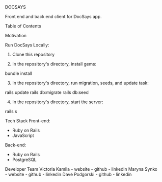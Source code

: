 DOCSAYS

Front end and back end client for DocSays app.

Table of Contents

Motivation

Run DocSays Locally:
1. Clone this repository

2. In the repository's directory, install gems: 

  bundle install
	
3. In the repository's directory, run migration, seeds, and update task:

  rails update
  rails db:migrate
  rails db:seed
	
4. In the repository's directory, start the server:

  rails s

Tech Stack
Front-end:
- Ruby on Rails
- JavaScript

Back-end:
- Ruby on Rails
- PostgreSQL

Developer Team
Victoria Kamila - website - github - linkedin
Maryna Synko - website - github - linkedin
Dave Podgorski - github - linkedin
